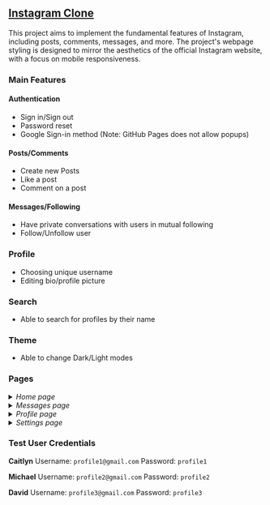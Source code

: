 ## [Instagram Clone](https://saniletchu.github.io/Instagram-clone)

This project aims to implement the fundamental features of Instagram, including posts, comments, messages, and more. The project's webpage styling is designed to mirror the aesthetics of the official Instagram website, with a focus on mobile responsiveness.

### Main Features

#### Authentication
- Sign in/Sign out
- Password reset
- Google Sign-in method (Note: GitHub Pages does not allow popups)

#### Posts/Comments
- Create new Posts
- Like a post
- Comment on a post

#### Messages/Following
- Have private conversations with users in mutual following
- Follow/Unfollow user

### Profile
- Choosing unique username
- Editing bio/profile picture

### Search
- Able to search for profiles by their name

### Theme
- Able to change Dark/Light modes

### Pages
<details>
  <summary><i>Home page</i></summary>
  <img width="1439" alt="image" src="https://github.com/SaniLetchu/Instagram-clone/assets/92727936/1f7ab6a6-cf71-4fdf-8ddc-ecdd4e8cfadc">
  <img width="496" alt="image" src="https://github.com/SaniLetchu/Instagram-clone/assets/92727936/4772b4fa-49d3-4ea2-a05e-85fc9f9e7f69">
</details>
<details>
  <summary><i>Messages page</i></summary>
  <img width="1440" alt="image" src="https://github.com/SaniLetchu/Instagram-clone/assets/92727936/bdedd6f4-9eed-4a7f-b78e-c091841618b3">
  <img width="498" alt="image" src="https://github.com/SaniLetchu/Instagram-clone/assets/92727936/d15356c4-8710-4993-abe7-0b131d18b24d">
</details>
<details>
  <summary><i>Profile page</i></summary>
  <img width="1440" alt="image" src="https://github.com/SaniLetchu/Instagram-clone/assets/92727936/91d6a39c-73f9-46bb-a62e-37589208eca5">
  <img width="495" alt="image" src="https://github.com/SaniLetchu/Instagram-clone/assets/92727936/d28a384e-f9cd-4b71-8caf-2519e99c9852">
</details>
<details>
  <summary><i>Settings page</i></summary>
  <img width="1440" alt="image" src="https://github.com/SaniLetchu/Instagram-clone/assets/92727936/d0c3a120-161a-48d8-8525-4d5abff54e4b">
  <img width="498" alt="image" src="https://github.com/SaniLetchu/Instagram-clone/assets/92727936/ee76bec3-dce2-4f5f-a2d9-78c34abb8615">
</details>

### **Test User Credentials**
**Caitlyn**
Username: `profile1@gmail.com`
Password: `profile1`

**Michael**
Username: `profile2@gmail.com`
Password: `profile2`

**David**
Username: `profile3@gmail.com`
Password: `profile3`
  
